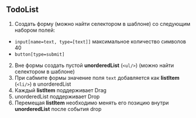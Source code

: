 ## TodoList

1. Создать форму (можно найти селектором в шаблоне) со следующим набором полей:

* `input[name=text, type=[text]]` максимальное количество символов 40
* `button[type=submit]`

2. Вне формы создать пустой **unorderedList** (`<ul/>`) (можно найти селектором в шаблоне)
3. При сабмите формы значение поля `text` добавляется как **listItem** (`<li/>`) в unorderedList
4. Каждый **listItem** поддерживает Drag
5. unorderedList поддерживает Drop
6. Перемещая **listItem** необходимо менять его позицию внутри **unorderedList** после события drop
